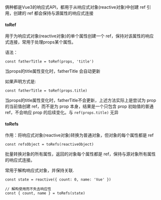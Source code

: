 俩种都是Vue3的响应式API，都用于从响应式对象(reactive对象)中创建 ref 引用，创建的 ref 都会保持与源属性的响应式连接

#### toRef

用于为响应式对象(reactive对象)的单个属性创建一个 ref，保持对该属性的响应式连接，常用于处理props某个属性。

语法：
```vue3
const fatherTitle = toRef(props, 'title')
```
当props的title属性变化时，fatherTitle 会自动更新

如果声明方式是:
```vue3
const fatherTitle = toRef(props.title)
```
当props的title属性变化时，fatherTitle不会更新，上述方法实际上是尝试为 prop 的当前值创建 ref，而不是为 prop 本身，结果是一个只包含 prop 初始值的普通 ref，不会响应 prop 的后续变化。与 `ref(props.title)` 无异

#### toRefs

作用：将响应式对象(reactive对象)转换为普通对象，但对象的每个属性都是 ref

```vue3
const refsObject = toRefs(reactiveObject)
```

批量转换对象的所有属性，返回的对象每个属性都是 ref，保持与源对象所有属性的响应式连接。

常用于解构响应式对象，并保持关联.

```vue3
const state = reactive({ count: 0, name: 'Vue' })

// 解构使用而不失去响应性
const { count, name } = toRefs(state)
```
